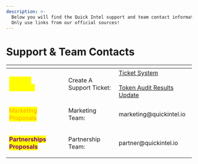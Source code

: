 ```yaml
---
description: >-
  Below you will find the Quick Intel support and team contact information. 
  Only use links from our official sources!
---
```


# Support & Team Contacts



<table data-view="cards" data-full-width="false"><thead><tr><th></th><th></th><th></th><th></th></tr></thead><tbody><tr><td><mark style="color:yellow;">Support Requests</mark></td><td></td><td>Create A Support Ticket:<br></td><td><a href="https://support.quickintel.io">Ticket System</a><br><br><a href="https://support.quickintel.io/auditreview">Token Audit Results Update</a></td></tr><tr><td><mark style="color:orange;">Marketing Proposals</mark></td><td></td><td><p>Marketing Team:</p><p></p></td><td>marketing@quickintel.io</td></tr><tr><td><mark style="color:purple;"><strong>Partnerships Proposals</strong></mark></td><td></td><td><p>Partnership Team:</p><p></p></td><td>partner@quickintel.io</td></tr></tbody></table>
